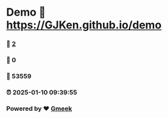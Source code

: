 # Demo :link: https://GJKen.github.io/demo 
### :page_facing_up: [2](https://GJKen.github.io/demo/tag.html) 
### :speech_balloon: 0 
### :hibiscus: 53559 
### :alarm_clock: 2025-01-10 09:39:55 
### Powered by :heart: [Gmeek](https://github.com/Meekdai/Gmeek)
